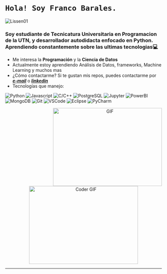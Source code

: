 # ```Hola! Soy Franco Barales.```


<p align="left"> <img src="https://komarev.com/ghpvc/?username=FrancoBarales" 
alt="Lissen01" /> </p>



<h3 align="left">Soy estudiante de Tecnicatura Universitaria en Programacion de la UTN, y desarrollador autodidacta enfocado en Python. Aprendiendo constantemente sobre las ultimas tecnologias💻</h3>

*  Me interesa la **Programación** y la **Ciencia de Datos**
*  Actualmente estoy aprendiendo Análisis de Datos, frameworks, Machine Learning y muchos mas
*  ¿Cómo contactarme? Si te gustan mis repos, puedes contactarme por _**[e-mail](mailto:francobaralesillia@gmail.com)**_ o _**[linkedin](https://www.linkedin.com/in/franco-barales/)**_
*  Tecnologías que manejo:
    
 <p>
  <img alt="Python" src="https://img.shields.io/badge/-Python-0085E1?logo=python&logoColor=white&style=flat"/>
  <img alt="Javascript" src="https://img.shields.io/badge/-JavaScript-FDE700?logo=javascript&logoColor=black&style=flat"/>
  <img alt="C/C++" src="https://img.shields.io/badge/-C/C++-0049A7?logo=c&logoColor=white&style=flat"/>
  <img alt="PostgreSQL" src="https://img.shields.io/badge/-PostgreSQL-0070FF?logo=postgresql&logoColor=white&style=flat"/>
  <img alt="Jupyter" src="https://img.shields.io/badge/-Jupyter-FFAA30?logo=jupyter&logoColor=black&style=flat"/>
  <img alt="PowerBI" src="https://img.shields.io/badge/-PowerBI-FED503?logo=powerbi&logoColor=black&style=flat"/>
  <img alt="MongoDB" src="https://img.shields.io/badge/-MongoDB-09BF00?logo=mongodb&logoColor=white&style=flat"/>
  <img alt="Git" src="https://img.shields.io/badge/-Git-FF5335?logo=git&logoColor=white&style=flat"/>
  <img alt="VSCode" src="https://img.shields.io/badge/-VScode-0D1117?logo=visual-studio-code&logoColor=23A7F2&style=plastic"/>
  <img alt="Eclipse" src="https://img.shields.io/badge/-Eclipse-35008D?logo=eclipse&logoColor=white&style=flat"/>
  <img alt="PyCharm" src="https://img.shields.io/badge/-PyCharm-C2FF35?logo=pycharm&logoColor=black&style=flat"/>
</p>
     <div align="center">
       <img align="right" alt="GIF" src="https://media.giphy.com/media/SWoSkN6DxTszqIKEqv/giphy.gif" width="350" height="250" />
       <img align="center" src="https://media.giphy.com/media/SWoSkN6DxTszqIKEqv/giphy.gif" alt="Coder GIF" width="350" height="250">
    </div>
   
   ----
 
   
 <!---   
https://github.com/FrancoBarales es un repositorio ✨ especial ✨ porque su `README.md` (este archivo) aparece en su perfil de GitHub.
Puede hacer clic en el enlace Vista previa para ver los cambios.
--->
